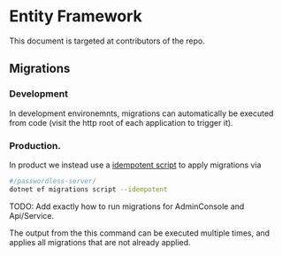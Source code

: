 # Entity Framework

This document is targeted at contributors of the repo.

## Migrations

### Development
In development environemnts, migrations can automatically be executed from code (visit the http root of each application to trigger it).

### Production.
In product we instead use a [idempotent script](https://learn.microsoft.com/en-us/ef/core/managing-schemas/migrations/applying?tabs=dotnet-core-cli#idempotent-sql-scripts) to apply migrations via

```bash
#/passwordless-server/
dotnet ef migrations script --idempotent
```

TODO: Add exactly how to run migrations for AdminConsole and Api/Service.


The output from the this command can be executed multiple times, and applies all migrations that are not already applied.
